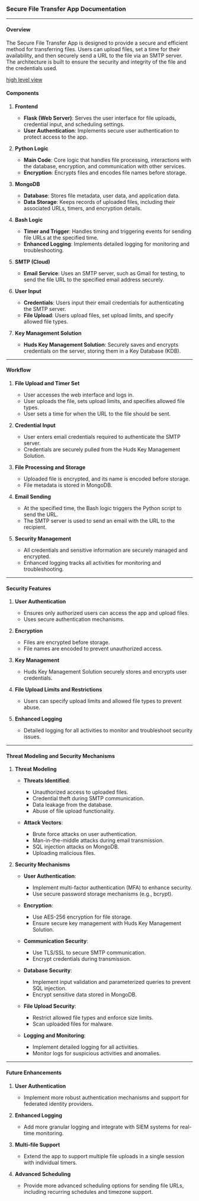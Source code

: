 ### Secure File Transfer App Documentation

---

#### Overview

The Secure File Transfer App is designed to provide a secure and efficient method for transferring files. Users can upload files, set a time for their availability, and then securely send a URL to the file via an SMTP server. The architecture is built to ensure the security and integrity of the file and the credentials used. 

[high level view](https://github.com/huddaannaa/Secure-File-Transfer-App/blob/main/secure_file.jpg)
#### Components

1. **Frontend**
    - **Flask (Web Server)**: Serves the user interface for file uploads, credential input, and scheduling settings.
    - **User Authentication**: Implements secure user authentication to protect access to the app.

2. **Python Logic**
    - **Main Code**: Core logic that handles file processing, interactions with the database, encryption, and communication with other services.
    - **Encryption**: Encrypts files and encodes file names before storage.

3. **MongoDB**
    - **Database**: Stores file metadata, user data, and application data.
    - **Data Storage**: Keeps records of uploaded files, including their associated URLs, timers, and encryption details.

4. **Bash Logic**
    - **Timer and Trigger**: Handles timing and triggering events for sending file URLs at the specified time.
    - **Enhanced Logging**: Implements detailed logging for monitoring and troubleshooting.

5. **SMTP (Cloud)**
    - **Email Service**: Uses an SMTP server, such as Gmail for testing, to send the file URL to the specified email address securely.

6. **User Input**
    - **Credentials**: Users input their email credentials for authenticating the SMTP server.
    - **File Upload**: Users upload files, set upload limits, and specify allowed file types.

7. **Key Management Solution**
    - **Huds Key Management Solution**: Securely saves and encrypts credentials on the server, storing them in a Key Database (KDB).

---

#### Workflow

1. **File Upload and Timer Set**
    - User accesses the web interface and logs in.
    - User uploads the file, sets upload limits, and specifies allowed file types.
    - User sets a time for when the URL to the file should be sent.

2. **Credential Input**
    - User enters email credentials required to authenticate the SMTP server.
    - Credentials are securely pulled from the Huds Key Management Solution.

3. **File Processing and Storage**
    - Uploaded file is encrypted, and its name is encoded before storage.
    - File metadata is stored in MongoDB.

4. **Email Sending**
    - At the specified time, the Bash logic triggers the Python script to send the URL.
    - The SMTP server is used to send an email with the URL to the recipient.

5. **Security Management**
    - All credentials and sensitive information are securely managed and encrypted.
    - Enhanced logging tracks all activities for monitoring and troubleshooting.

---

#### Security Features

1. **User Authentication**
    - Ensures only authorized users can access the app and upload files.
    - Uses secure authentication mechanisms.

2. **Encryption**
    - Files are encrypted before storage.
    - File names are encoded to prevent unauthorized access.

3. **Key Management**
    - Huds Key Management Solution securely stores and encrypts user credentials.

4. **File Upload Limits and Restrictions**
    - Users can specify upload limits and allowed file types to prevent abuse.

5. **Enhanced Logging**
    - Detailed logging for all activities to monitor and troubleshoot security issues.

---

#### Threat Modeling and Security Mechanisms

1. **Threat Modeling**

    - **Threats Identified**:
        - Unauthorized access to uploaded files.
        - Credential theft during SMTP communication.
        - Data leakage from the database.
        - Abuse of file upload functionality.

    - **Attack Vectors**:
        - Brute force attacks on user authentication.
        - Man-in-the-middle attacks during email transmission.
        - SQL injection attacks on MongoDB.
        - Uploading malicious files.

2. **Security Mechanisms**

    - **User Authentication**:
        - Implement multi-factor authentication (MFA) to enhance security.
        - Use secure password storage mechanisms (e.g., bcrypt).

    - **Encryption**:
        - Use AES-256 encryption for file storage.
        - Ensure secure key management with Huds Key Management Solution.

    - **Communication Security**:
        - Use TLS/SSL to secure SMTP communication.
        - Encrypt credentials during transmission.

    - **Database Security**:
        - Implement input validation and parameterized queries to prevent SQL injection.
        - Encrypt sensitive data stored in MongoDB.

    - **File Upload Security**:
        - Restrict allowed file types and enforce size limits.
        - Scan uploaded files for malware.

    - **Logging and Monitoring**:
        - Implement detailed logging for all activities.
        - Monitor logs for suspicious activities and anomalies.

---

#### Future Enhancements

1. **User Authentication**
    - Implement more robust authentication mechanisms and support for federated identity providers.

2. **Enhanced Logging**
    - Add more granular logging and integrate with SIEM systems for real-time monitoring.

3. **Multi-file Support**
    - Extend the app to support multiple file uploads in a single session with individual timers.

4. **Advanced Scheduling**
    - Provide more advanced scheduling options for sending file URLs, including recurring schedules and timezone support.
